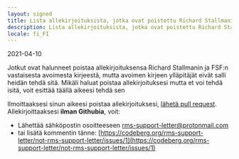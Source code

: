 ```yaml
---
layout: signed
title: Lista allekirjoituksista, jotka ovat poistettu Richard Stallmanin ja FSF:n vastaisesta avoimesta kirjeestä
description: Lista allekirjoituksista, jotka ovat poistettu Richard Stallmanin ja FSF:n vastaisesta avoimesta kirjeestä
locale: fi_FI
---
```


2021-04-10

Jotkut ovat halunneet poistaa allekirjoituksensa Richard Stallmanin ja FSF:n vastaisesta avoimesta kirjeestä, mutta avoimen kirjeen ylläpitäjät eivät salli heidän tehdä sitä. Mikäli haluat poistaa allekirjoituksesi mutta et voi tehdä isitä, voit esittää täällä aikeesi tehdä sen

Ilmoittaaksesi sinun aikeesi poistaa allekirjoituksesi, [lähetä pull request](https://github.com/rms-support-letter/revoke-open-letter-signature/pulls).
Allekirjoittaaksesi **ilman Githubia**, voit:
- Lähettää sähköpostin osoitteeseen [rms-support-letter@protonmail.com](mailto:rms-support-letter@protonmail.com)
- tai lisätä kommentin tänne: [https://codeberg.org/rms-support-letter/not-rms-support-letter/issues/1](https://codeberg.org/rms-support-letter/not-rms-support-letter/issues/1)
